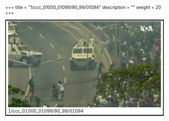 +++
title = "1/ccc_01000_01099/90_99/01094"
description = ""
weight = 20
+++

<table style="border:2px solid black;max-width:800px;max-height:800px;" 
><tr><td>
<img class="center-fit-jpg"
src="/jpg_/aaa_20190430_NxaOmWaI8sI_01093.jpg">
1/ccc_01000_01099/90_99/01094
</img></td></tr></table>
